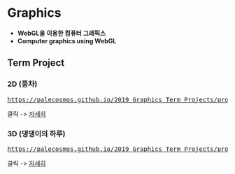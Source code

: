 # Graphics

- **WebGL을 이용한 컴퓨터 그래픽스**
- **Computer graphics using WebGL**


## Term Project

### 2D (풍차)
<pre><a href="https://palecosmos.github.io/2019_Graphics_Term_Projects/project1/main.html">https://palecosmos.github.io/2019_Graphics_Term_Projects/project1/main.html</a></pre>
클릭 -> [자세히](https://github.com/PaleCosmos/2019_Graphics_Term_Projects/tree/master/project1)

### 3D (댕댕이의 하루)
<pre><a href="https://palecosmos.github.io/2019_Graphics_Term_Projects/project2/Main.html">https://palecosmos.github.io/2019_Graphics_Term_Projects/project2/Main.html</a></pre>
클릭 -> [자세히](https://github.com/PaleCosmos/2019_Graphics_Term_Projects/tree/master/project2)
